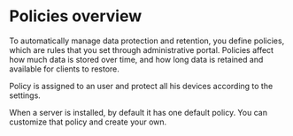 # Policies overview

To automatically manage data protection and retention, you define policies, which are rules that you set through administrative portal. Policies affect how much data is stored over time, and how long data is retained and available for clients to restore. 

Policy is assigned to an user and protect all his devices according to the settings.

When a server is installed, by default it has one default policy. You can customize that policy and create your own.



